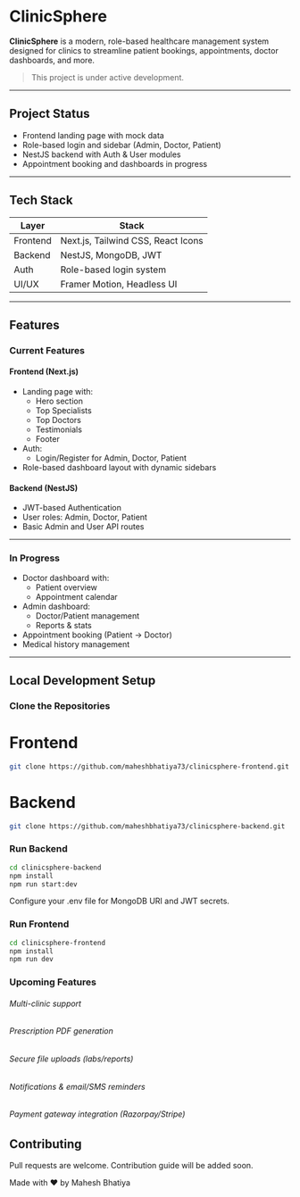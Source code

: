 # ClinicSphere

**ClinicSphere** is a modern, role-based healthcare management system designed for clinics to streamline patient bookings, appointments, doctor dashboards, and more.

> This project is under active development.

---

## Project Status

-  Frontend landing page with mock data
-  Role-based login and sidebar (Admin, Doctor, Patient)
-  NestJS backend with Auth & User modules
-  Appointment booking and dashboards in progress

---

## Tech Stack

| Layer     | Stack                       |
|-----------|-----------------------------|
| Frontend  | Next.js, Tailwind CSS, React Icons |
| Backend   | NestJS, MongoDB, JWT        |
| Auth      | Role-based login system     |
| UI/UX     | Framer Motion, Headless UI  |

---

## Features

### Current Features
#### Frontend (Next.js)
- Landing page with:
  - Hero section
  - Top Specialists
  - Top Doctors
  - Testimonials
  - Footer
- Auth:
  - Login/Register for Admin, Doctor, Patient
- Role-based dashboard layout with dynamic sidebars

#### Backend (NestJS)
- JWT-based Authentication
- User roles: Admin, Doctor, Patient
- Basic Admin and User API routes

---

###  In Progress
- Doctor dashboard with:
  - Patient overview
  - Appointment calendar
- Admin dashboard:
  - Doctor/Patient management
  - Reports & stats
- Appointment booking (Patient → Doctor)
- Medical history management

---

## Local Development Setup

### Clone the Repositories


# Frontend
```bash
git clone https://github.com/maheshbhatiya73/clinicsphere-frontend.git

```

# Backend
```bash
git clone https://github.com/maheshbhatiya73/clinicsphere-backend.git
```

### Run Backend
```bash
cd clinicsphere-backend
npm install
npm run start:dev
```
Configure your .env file for MongoDB URI and JWT secrets.


### Run Frontend
```bash
cd clinicsphere-frontend
npm install
npm run dev
```
### Upcoming Features
###### Multi-clinic support
###### Prescription PDF generation
###### Secure file uploads (labs/reports)
###### Notifications & email/SMS reminders
###### Payment gateway integration (Razorpay/Stripe)

## Contributing
Pull requests are welcome. Contribution guide will be added soon.

Made with ❤️ by Mahesh Bhatiya
